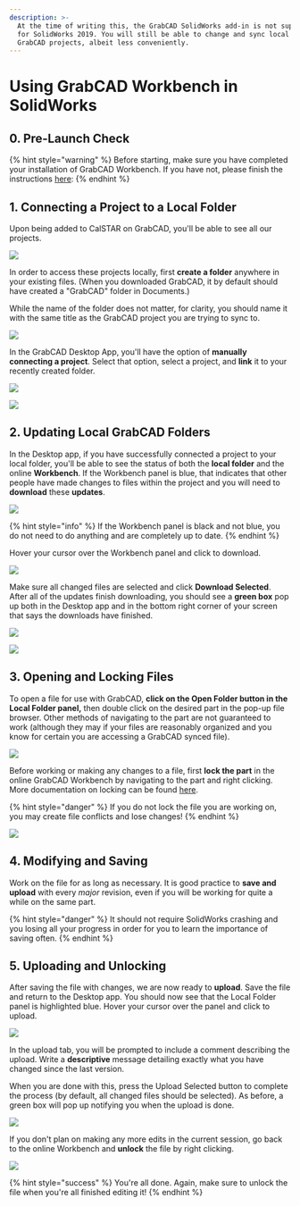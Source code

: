 ```yaml
---
description: >-
  At the time of writing this, the GrabCAD SolidWorks add-in is not supported
  for SolidWorks 2019. You will still be able to change and sync local files to
  GrabCAD projects, albeit less conveniently.
---
```


# Using GrabCAD Workbench in SolidWorks

## 0. Pre-Launch Check

{% hint style="warning" %}
Before starting, make sure you have completed your installation of GrabCAD Workbench. If you have not, please finish the instructions [here](https://calstar.gitbook.io/docs/tutorials/software/getting-started-with-grabcad):&#x20;
{% endhint %}

## 1. Connecting a Project to a Local Folder

Upon being added to CalSTAR on GrabCAD, you'll be able to see all our projects.

![](<../../.gitbook/assets/untitled (9).png>)

In order to access these projects locally, first **create a folder** anywhere in your existing files. (When you downloaded GrabCAD, it by default should have created a "GrabCAD" folder in Documents.)

While the name of the folder does not matter, for clarity, you should name it with the same title as the GrabCAD project you are trying to sync to.

![](<../../.gitbook/assets/untitled (11).png>)

In the GrabCAD Desktop App, you'll have the option of **manually connecting a project**. Select that option, select a project, and **link** it to your recently created folder.

![](<../../.gitbook/assets/untitled (12).png>)

![](<../../.gitbook/assets/untitled (6).png>)

## 2. Updating Local GrabCAD Folders

In the Desktop app, if you have successfully connected a project to your local folder, you'll be able to see the status of both the **local folder** and the online **Workbench**. If the Workbench panel is blue, that indicates that other people have made changes to files within the project and you will need to **download** these **updates**.

![](<../../.gitbook/assets/untitled (1).png>)

{% hint style="info" %}
If the Workbench panel is black and not blue, you do not need to do anything and are completely up to date.
{% endhint %}

Hover your cursor over the Workbench panel and click to download.

![](<../../.gitbook/assets/untitled (8).png>)

Make sure all changed files are selected and click **Download Selected**. After all of the updates finish downloading, you should see a **green box** pop up both in the Desktop app and in the bottom right corner of your screen that says the downloads have finished.

![](<../../.gitbook/assets/untitled (4).png>)

![](<../../.gitbook/assets/untitled (5).png>)

## 3. Opening and Locking Files

To open a file for use with GrabCAD, **click on the Open Folder button in the Local Folder panel,** then double click on the desired part in the pop-up file browser. Other methods of navigating to the part are not guaranteed to work (although they may if your files are reasonably organized and you know for certain you are accessing a GrabCAD synced file).

![](<../../.gitbook/assets/untitled (2).png>)

Before working or making any changes to a file, first **lock the part** in the online GrabCAD Workbench by navigating to the part and right clicking. More documentation on locking can be found [here](https://help.grabcad.com/article/133-locking?locale=en).

{% hint style="danger" %}
If you do not lock the file you are working on, you may create file conflicts and lose changes!
{% endhint %}

![](<../../.gitbook/assets/untitled (10).png>)

## 4. Modifying and Saving

Work on the file for as long as necessary. It is good practice to **save and upload** with every _major_ revision, even if you will be working for quite a while on the same part.

{% hint style="danger" %}
It should not require SolidWorks crashing and you losing all your progress in order for you to learn the importance of saving often.
{% endhint %}

## 5. Uploading and Unlocking

After saving the file with changes, we are now ready to **upload**. Save the file and return to the Desktop app. You should now see that the Local Folder panel is highlighted blue. Hover your cursor over the panel and click to upload.

![](<../../.gitbook/assets/untitled (13).png>)

In the upload tab, you will be prompted to include a comment describing the upload. Write a **descriptive** message detailing exactly what you have changed since the last version.

When you are done with this, press the Upload Selected button to complete the process (by default, all changed files should be selected). As before, a green box will pop up notifying you when the upload is done.

![](<../../.gitbook/assets/untitled (7).png>)

&#x20;If you don't plan on making any more edits in the current session, go back to the online Workbench and **unlock** the file by right clicking.

![](<../../.gitbook/assets/untitled (3).png>)

{% hint style="success" %}
You're all done. Again, make sure to unlock the file when you're all finished editing it!
{% endhint %}

